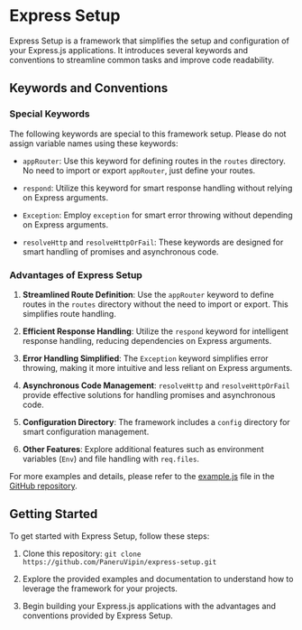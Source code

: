 # Express Setup

Express Setup is a framework that simplifies the setup and configuration of your Express.js applications. It introduces several keywords and conventions to streamline common tasks and improve code readability.

## Keywords and Conventions

### Special Keywords

The following keywords are special to this framework setup. Please do not assign variable names using these keywords:

- `appRouter`: Use this keyword for defining routes in the `routes` directory. No need to import or export `appRouter`, just define your routes.

- `respond`: Utilize this keyword for smart response handling without relying on Express arguments.

- `Exception`: Employ `exception` for smart error throwing without depending on Express arguments.

- `resolveHttp` and `resolveHttpOrFail`: These keywords are designed for smart handling of promises and asynchronous code.

### Advantages of Express Setup

1. **Streamlined Route Definition**: Use the `appRouter` keyword to define routes in the `routes` directory without the need to import or export. This simplifies route handling.

2. **Efficient Response Handling**: Utilize the `respond` keyword for intelligent response handling, reducing dependencies on Express arguments.

3. **Error Handling Simplified**: The `Exception` keyword simplifies error throwing, making it more intuitive and less reliant on Express arguments.

4. **Asynchronous Code Management**: `resolveHttp` and `resolveHttpOrFail` provide effective solutions for handling promises and asynchronous code.

5. **Configuration Directory**: The framework includes a `config` directory for smart configuration management.

6. **Other Features**: Explore additional features such as environment variables (`Env`) and file handling with `req.files`.

For more examples and details, please refer to the [example.js](https://github.com/PaneruVipin/express-setup/blob/main/routes/example.js) file in the [GitHub repository](https://github.com/PaneruVipin/express-setup).

## Getting Started

To get started with Express Setup, follow these steps:

1. Clone this repository: `git clone https://github.com/PaneruVipin/express-setup.git`

2. Explore the provided examples and documentation to understand how to leverage the framework for your projects.

3. Begin building your Express.js applications with the advantages and conventions provided by Express Setup.


